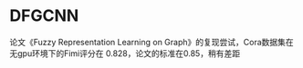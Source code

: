 # DFGCNN
论文《Fuzzy Representation Learning on Graph》的复现尝试，Cora数据集在无gpu环境下的Fimi评分在 0.828，论文的标准在0.85，稍有差距
